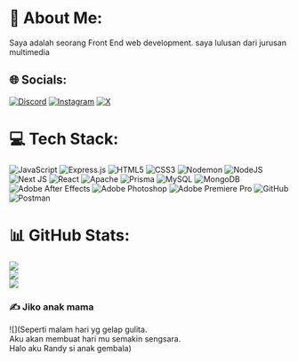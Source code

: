 # 💫 About Me:
Saya adalah seorang Front End web development. saya lulusan dari jurusan multimedia


## 🌐 Socials:
[![Discord](https://img.shields.io/badge/Discord-%237289DA.svg?logo=discord&logoColor=white)](https://discord.gg/543014832606019584) [![Instagram](https://img.shields.io/badge/Instagram-%23E4405F.svg?logo=Instagram&logoColor=white)](https://instagram.com/randy85__) [![X](https://img.shields.io/badge/X-black.svg?logo=X&logoColor=white)](https://x.com/exty65) 

# 💻 Tech Stack:
![JavaScript](https://img.shields.io/badge/javascript-%23323330.svg?style=plastic&logo=javascript&logoColor=%23F7DF1E) ![Express.js](https://img.shields.io/badge/express.js-%23404d59.svg?style=plastic&logo=express&logoColor=%2361DAFB) ![HTML5](https://img.shields.io/badge/html5-%23E34F26.svg?style=plastic&logo=html5&logoColor=white) ![CSS3](https://img.shields.io/badge/css3-%231572B6.svg?style=plastic&logo=css3&logoColor=white) ![Nodemon](https://img.shields.io/badge/NODEMON-%23323330.svg?style=plastic&logo=nodemon&logoColor=%BBDEAD) ![NodeJS](https://img.shields.io/badge/node.js-6DA55F?style=plastic&logo=node.js&logoColor=white) ![Next JS](https://img.shields.io/badge/Next-black?style=plastic&logo=next.js&logoColor=white) ![React](https://img.shields.io/badge/react-%2320232a.svg?style=plastic&logo=react&logoColor=%2361DAFB) ![Apache](https://img.shields.io/badge/apache-%23D42029.svg?style=plastic&logo=apache&logoColor=white) ![Prisma](https://img.shields.io/badge/Prisma-3982CE?style=plastic&logo=Prisma&logoColor=white) ![MySQL](https://img.shields.io/badge/mysql-4479A1.svg?style=plastic&logo=mysql&logoColor=white) ![MongoDB](https://img.shields.io/badge/MongoDB-%234ea94b.svg?style=plastic&logo=mongodb&logoColor=white) ![Adobe After Effects](https://img.shields.io/badge/Adobe%20After%20Effects-9999FF.svg?style=plastic&logo=Adobe%20After%20Effects&logoColor=white) ![Adobe Photoshop](https://img.shields.io/badge/adobe%20photoshop-%2331A8FF.svg?style=plastic&logo=adobe%20photoshop&logoColor=white) ![Adobe Premiere Pro](https://img.shields.io/badge/Adobe%20Premiere%20Pro-9999FF.svg?style=plastic&logo=Adobe%20Premiere%20Pro&logoColor=white) ![GitHub](https://img.shields.io/badge/github-%23121011.svg?style=plastic&logo=github&logoColor=white)
![Postman](https://img.shields.io/badge/Postman-FF6C37?style=plastic&logo=postman&logoColor=white)

# 📊 GitHub Stats:
![](https://github-readme-stats.vercel.app/api?username=Randyyy21&theme=vue&hide_border=false&include_all_commits=false&count_private=true)<br/>
![](https://github-readme-streak-stats.herokuapp.com/?user=Randyyy21&theme=vue&hide_border=false)<br/>
![](https://github-readme-stats.vercel.app/api/top-langs/?username=Randyyy21&theme=vue&hide_border=false&include_all_commits=false&count_private=true&layout=compact)

### ✍️ Jiko anak mama
![](Seperti malam hari yg gelap gulita.<br>Aku akan membuat hari mu semakin sengsara.<br>Halo aku Randy si anak gembala)



<!-- Proudly created with GPRM ( https://gprm.itsvg.in ) -->
